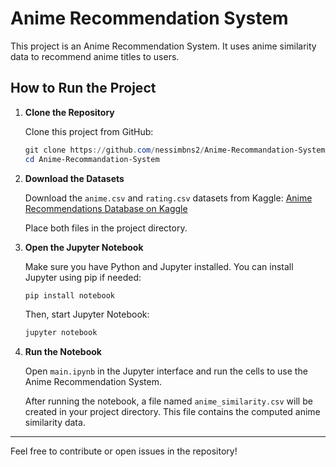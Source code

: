 # Anime Recommendation System

This project is an Anime Recommendation System. It uses anime similarity data to recommend anime titles to users.

## How to Run the Project

1. **Clone the Repository**

   Clone this project from GitHub:
   ```powershell
   git clone https://github.com/nessimbns2/Anime-Recommandation-System.git
   cd Anime-Recommandation-System
   ```


2. **Download the Datasets**

   Download the `anime.csv` and `rating.csv` datasets from Kaggle:
   [Anime Recommendations Database on Kaggle](https://www.kaggle.com/datasets/CooperUnion/anime-recommendations-database)

   Place both files in the project directory.

3. **Open the Jupyter Notebook**

   Make sure you have Python and Jupyter installed. You can install Jupyter using pip if needed:
   ```powershell
   pip install notebook
   ```

   Then, start Jupyter Notebook:
   ```powershell
   jupyter notebook
   ```


4. **Run the Notebook**


   Open `main.ipynb` in the Jupyter interface and run the cells to use the Anime Recommendation System.

   After running the notebook, a file named `anime_similarity.csv` will be created in your project directory. This file contains the computed anime similarity data.

---

Feel free to contribute or open issues in the repository!
